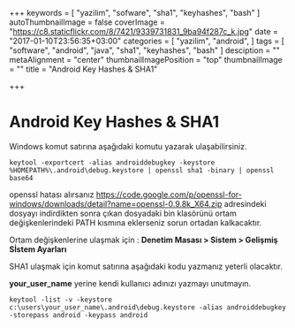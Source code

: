 +++
keywords = [
  "yazilim",
  "sofware",
  "sha1",
  "keyhashes",
  "bash"
]
autoThumbnailImage = false
coverImage = "https://c8.staticflickr.com/8/7421/9339731831_9ba94f287c_k.jpg"
date = "2017-01-10T23:56:35+03:00"
categories = [
  "yazilim",
  "android",
]
tags = [
  "software",
  "android",
  "java",
  "sha1",
  "keyhashes",
  "bash"
]
desciption = ""
metaAlignment = "center"
thumbnailImagePosition = "top"
thumbnailImage = ""
title = "Android Key Hashes & SHA1"

+++

# Android Key Hashes & SHA1

Windows komut satırına aşağıdaki komutu yazarak ulaşabilirsiniz.

 
```
keytool -exportcert -alias androiddebugkey -keystore %HOMEPATH%\.android\debug.keystore | openssl sha1 -binary | openssl base64
```

openssl hatası alırsanız https://code.google.com/p/openssl-for-windows/downloads/detail?name=openssl-0.9.8k_X64.zip adresindeki dosyayı indirdikten sonra çıkan dosyadaki bin klasörünü ortam değişkenlerindeki PATH kısmına eklerseniz sorun ortadan kalkacaktır.

Ortam değişkenlerine ulaşmak için : **Denetim Masası > Sistem > Gelişmiş Sİstem Ayarları** 

 
SHA1 ulaşmak için komut satırına aşağıdaki kodu yazmanız yeterli olacaktır.

**your_user_name** yerine kendi kullanıcı adınızı yazmayı unutmayın.

```
keytool -list -v -keystore c:\users\your_user_name\.android\debug.keystore -alias androiddebugkey -storepass android -keypass android
```
